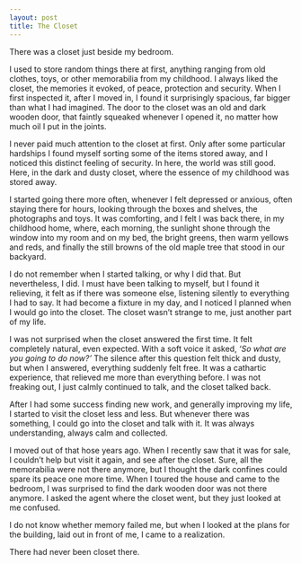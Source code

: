 ```yaml
---
layout: post
title: The Closet
---
```


There was a closet just beside my bedroom. 

I used to store random things there at first, anything ranging from old clothes, toys, or other memorabilia from my childhood. I always liked the closet, the memories it evoked, of peace, protection and security. When I first inspected it, after I moved in, I found it surprisingly spacious, far bigger than what I had imagined. The door to the closet was an old and dark wooden door, that faintly squeaked whenever I opened it, no matter how much oil I put in the joints.

I never paid much attention to the closet at first. Only after some particular hardships I found myself sorting some of the items stored away, and I noticed this distinct feeling of security. In here, the world was still good. Here, in the dark and dusty closet, where the essence of my childhood was stored away.

I started going there more often, whenever I felt depressed or anxious, often staying there for hours, looking through the boxes and shelves, the photographs and toys. It was comforting, and I felt I was back there, in my childhood home, where, each morning, the sunlight shone through the window into my room and on my bed, the bright greens, then warm yellows and reds, and finally the still browns of the old maple tree that stood in our backyard.

I do not remember when I started talking, or why I did that. But nevertheless, I did. I must have been talking to myself, but I found it relieving, it felt as if there was someone else, listening silently to everything I had to say. It had become a fixture in my day, and I noticed I planned when I would go into the closet. The closet wasn’t strange to me, just another part of my life.

I was not surprised when the closet answered the first time. It felt completely natural, even expected. With a soft voice it asked, *‘So what are you going to do now?’* The silence after this question felt thick and dusty, but when I answered, everything suddenly felt free. It was a cathartic experience, that relieved me more than everything before. I was not freaking out, I just calmly continued to talk, and the closet talked back.

After I had some success finding new work, and generally improving my life, I started to visit the closet less and less. But whenever there was something, I could go into the closet and talk with it. It was always understanding, always calm and collected.

I moved out of that hose years ago. When I recently saw that it was for sale, I couldn’t help but visit it again, and see after the closet. Sure, all the memorabilia were not there anymore, but I thought the dark confines could spare its peace one more time. When I toured the house and came to the bedroom, I was surprised to find the dark wooden door was not there anymore. I asked the agent where the closet went, but they just looked at me confused.

I do not know whether memory failed me, but when I looked at the plans for the building, laid out in front of me, I came to a realization.

There had never been closet there.
